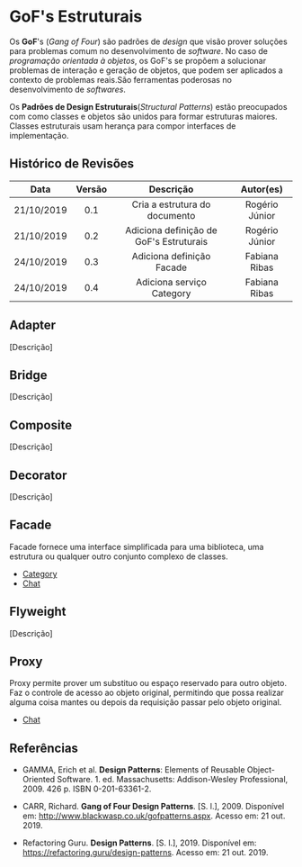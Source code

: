 # GoF's Estruturais

Os **GoF**'s (_Gang of Four_) são padrões de _design_ que visão prover soluções para problemas comum no desenvolvimento de _software_. No caso de _programação orientada à objetos_, os GoF's se propõem a solucionar problemas de interação e geração de objetos, que podem ser aplicados a contexto de problemas reais.São ferramentas poderosas no desenvolvimento de _softwares_.

Os **Padrões de Design Estruturais**(_Structural Patterns_) estão preocupados com como classes e objetos são unidos para formar estruturas maiores. Classes estruturais usam herança para compor interfaces de implementação.

## Histórico de Revisões

|    Data    | Versão |                Descrição                |   Autor(es)    |
| :--------: | :----: | :-------------------------------------: | :------------: |
| 21/10/2019 |  0.1   |      Cria a estrutura do documento      | Rogério Júnior |
| 21/10/2019 |  0.2   | Adiciona definição de GoF's Estruturais | Rogério Júnior |
| 24/10/2019 |  0.3   |        Adiciona definição Facade        | Fabiana Ribas  |
| 24/10/2019 |  0.4   |        Adiciona serviço Category        | Fabiana Ribas  |

## Adapter

[Descrição]

## Bridge

[Descrição]

## Composite

[Descrição]

## Decorator

[Descrição]

## Facade

Facade fornece uma interface simplificada para uma biblioteca, uma estrutura ou qualquer outro conjunto complexo de classes.

- [Category](docs/DS/dinamica-e-seminario-4-b/servicos/Category.md#Facade)
- [Chat](docs/DS/dinamica-e-seminario-4-b/servicos/Chat.md#facade)

## Flyweight

[Descrição]

## Proxy

Proxy permite prover um substituo ou espaço reservado para outro objeto. Faz o controle de acesso ao objeto original, permitindo que possa realizar alguma coisa mantes ou depois da requisição passar pelo objeto original.

- [Chat](docs/DS/dinamica-e-seminario-4-b/servicos/Chat.md#proxy)

## Referências

- GAMMA, Erich et al. **Design Patterns**: Elements of Reusable Object-Oriented Software. 1. ed. Massachusetts: Addison-Wesley Professional, 2009. 426 p. ISBN 0-201-63361-2.

- CARR, Richard. **Gang of Four Design Patterns**. [S. l.], 2009. Disponível em: http://www.blackwasp.co.uk/gofpatterns.aspx. Acesso em: 21 out. 2019.

- Refactoring Guru. **Design Patterns**. [S. l.], 2019. Disponível em: https://refactoring.guru/design-patterns. Acesso em: 21 out. 2019.

